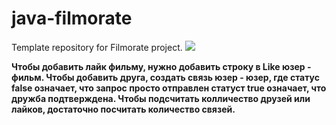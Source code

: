 # java-filmorate
Template repository for Filmorate project.
![](https://github.com/mynameisSergey/java-filmorate/blob/add-database/img/QuickDBD-export%20(1).png)

**Чтобы добавить лайк фильму, нужно добавить строку в Like юзер - фильм.
Чтобы добавить друга, создать связь юзер - юзер, где статус false означает, что запрос просто отправлен статуст true означает, что дружба подтверждена.
Чтобы подсчитать колличество друзей или лайков, достаточно посчитать количество связей.**


























